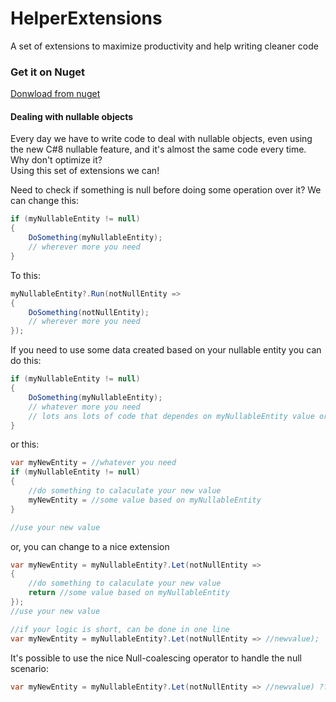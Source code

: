 # HelperExtensions
A set of extensions to maximize productivity and help writing cleaner code

### Get it on Nuget
[Donwload from nuget](https://www.nuget.org/packages/RJPSoft.HelperExtensions)

#### Dealing with nullable objects

Every day we have to write code to deal with nullable objects, even using the new C#8 nullable feature, and it's almost the same code every time. Why don't optimize it?</br>
Using this set of extensions we can!

 Need to check if something is null before doing some operation over it? We can change this:</br>
```c#
if (myNullableEntity != null)
{
	DoSomething(myNullableEntity);
	// wherever more you need
}
```

To this:</br>
```c#
myNullableEntity?.Run(notNullEntity => 
{
	DoSomething(notNullEntity);
	// wherever more you need	
});
```

If you need to use some data created based on your nullable entity you can do this:</br>
```c#
if (myNullableEntity != null)
{
	DoSomething(myNullableEntity);
	// whatever more you need
	// lots ans lots of code that dependes on myNullableEntity value or somethig created from it
}
```
or this:</br>
```c#
var myNewEntity = //whatever you need
if (myNullableEntity != null)
{
	//do something to calaculate your new value
	myNewEntity = //some value based on myNullableEntity
}

//use your new value
```
or, you can change to a nice extension
```c#
var myNewEntity = myNullableEntity?.Let(notNullEntity =>
{
	//do something to calaculate your new value
	return //some value based on myNullableEntity
});
//use your new value

//if your logic is short, can be done in one line
var myNewEntity = myNullableEntity?.Let(notNullEntity => //newvalue);
```
It's possible to use the nice Null-coalescing operator to handle the null scenario:</br>
```c#
var myNewEntity = myNullableEntity?.Let(notNullEntity => //newvalue) ?? someValue;
```
